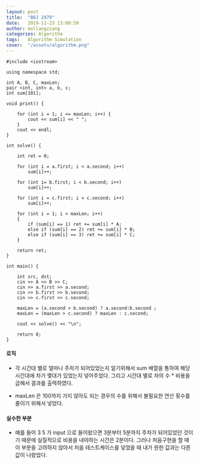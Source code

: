 ```yaml
---
layout: post
title:  "BOJ 2979"
date:   2019-11-23 13:00:59
author: mollangzzang
categories: Algorithm
tags:	Algorithm Simulation 
cover:  "/assets/algorithm.png"
---
```


```
#include <iostream>

using namespace std;

int A, B, C, maxLen;
pair <int, int> a, b, c;
int sum[101];

void print() {

	for (int i = 1; i <= maxLen; i++) {
		cout << sum[i] << " ";
	}
	cout << endl;
}

int solve() {

	int ret = 0;

	for (int i = a.first; i < a.second; i++)
		sum[i]++;
	
	for (int i= b.first; i < b.second; i++)
		sum[i]++;

	for (int i = c.first; i < c.second; i++)
		sum[i]++;

	for (int i = 1; i < maxLen; i++)
	{
		if (sum[i] == 1) ret += sum[i] * A;
		else if (sum[i] == 2) ret += sum[i] * B;
		else if (sum[i] == 3) ret += sum[i] * C;
	}

	return ret;
}

int main() {

	int src, dst;
	cin >> A >> B >> C;
	cin >> a.first >> a.second;
	cin >> b.first >> b.second;
	cin >> c.first >> c.second;

	maxLen = (a.second > b.second) ? a.second:b.second ;
	maxLen = (maxLen > c.second) ? maxLen : c.second;

	cout << solve() << "\n";

	return 0;
}
```

#### 로직

- 각 시간대 별로 얼마나 주차가 되어있었는지 알기위해서 sum 배열을 통하여 해당 시간대에 차가 몇대가 있었는지 넣어주었다. 그리고 시간대 별로 차의 수 * 비용을 곱해서 결과를 출력하였다. 

- maxLen 은 100까지 가지 않아도 되는 경우의 수를 위해서 불필요한 연산 횟수를 줄이기 위해서 넣었다.

#### 실수한 부분

- 예를 들어 3 5 가 input 으로 들어왔으면 3분부터 5분까지 주차가 되어있었던 것이기 때문에 실질적으로 비용을 내야하는 시간은 2분이다. 그러나 처음구현을 할 때 이 부분을 고려하지 않아서 처음 테스트케이스를 넣었을 때 내가 원한 값과는 다른 값이 나왔었다.